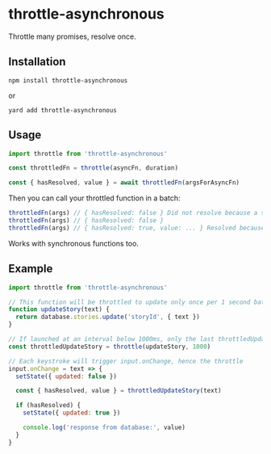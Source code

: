 # throttle-asynchronous

Throttle many promises, resolve once.

## Installation

`npm install throttle-asynchronous`

or

`yard add throttle-asynchronous`

## Usage

```js
import throttle from 'throttle-asynchronous'

const throttledFn = throttle(asyncFn, duration)

const { hasResolved, value } = await throttledFn(argsForAsyncFn)
```

Then you can call your throttled function in a batch:

```js
throttledFn(args) // { hasResolved: false } Did not resolve because a sibling was invoked in the interval duration
throttledFn(args) // { hasResolved: false }
throttledFn(args) // { hasResolved: true, value: ... } Resolved because last in the batch
```

Works with synchronous functions too.

## Example

```js
import throttle from 'throttle-asynchronous'

// This function will be throttled to update only once per 1 second batch
function updateStory(text) {
  return database.stories.update('storyId', { text })
}

// If launched at an interval below 1000ms, only the last throttledUpdateStory will execute
const throttledUpdateStory = throttle(updateStory, 1000)

// Each keystroke will trigger input.onChange, hence the throttle
input.onChange = text => {
  setState({ updated: false })

  const { hasResolved, value } = throttledUpdateStory(text)

  if (hasResolved) {
    setState({ updated: true })

    console.log('response from database:', value)
  }
}
```
